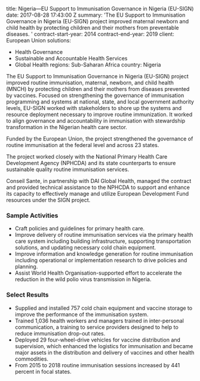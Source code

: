 
title: Nigeria—EU Support to Immunisation Governance in Nigeria (EU-SIGN)
date: 2017-08-28 17:43:00 Z
summary: 'The EU Support to Immunisation Governance in Nigeria (EU-SIGN) project improved
  maternal newborn and child health by protecting children and their mothers from
  preventable diseases. '
contract-start-year: 2014
contract-end-year: 2019
client: European Union
solutions:
- Health Governance
- Sustainable and Accountable Health Services
- Global Health
regions: Sub-Saharan Africa
country: Nigeria


The EU Support to Immunisation Governance in Nigeria (EU-SIGN) project improved routine immunisation, maternal, newborn, and child health (MNCH) by protecting children and their mothers from diseases prevented by vaccines. Focused on strengthening the governance of immunisation programming and systems at national, state, and local government authority levels, EU-SIGN worked with stakeholders to shore up the systems and resource deployment necessary to improve routine immunization. It worked to align governance and accountability in immunisation with stewardship transformation in the Nigerian health care sector.

Funded by the European Union, the project strengthened the governance of routine immunisation at the federal level and across 23 states.

The project worked closely with the National Primary Health Care Development Agency (NPHCDA) and its state counterparts to ensure sustainable quality routine immunisation services.

Conseil Sante, in partnership with DAI Global Health, managed the contract and provided technical assistance to the NPHCDA to support and enhance its capacity to effectively manage and utilize European Development Fund resources under the SIGN project.

### Sample Activities

* Craft policies and guidelines for primary health care.
* Improve delivery of routine immunisation services via the primary health care system including building infrastructure, supporting transportation solutions, and updating necessary cold chain equipment.
* Improve information and knowledge generation for routine immunisation including operational or implementation research to drive policies and planning.
* Assist World Health Organisation-supported effort to accelerate the reduction in the wild polio virus transmission in Nigeria.

### Select Results

* Supplied and installed 757 cold chain equipment and vaccine storage to improve the performance of the immunisation system.
* Trained 1,036 health workers and managers trained in inter-personal communication, a training to service providers designed to help to reduce immunisation drop-out rates.
* Deployed 29 four-wheel-drive vehicles for vaccine distribution and supervision, which enhanced the logistics for immunisation and became major assets in the distribution and delivery of vaccines and other health commodities.
* From 2015 to 2018 routine immunisation sessions increased by 441 percent in focal states.
